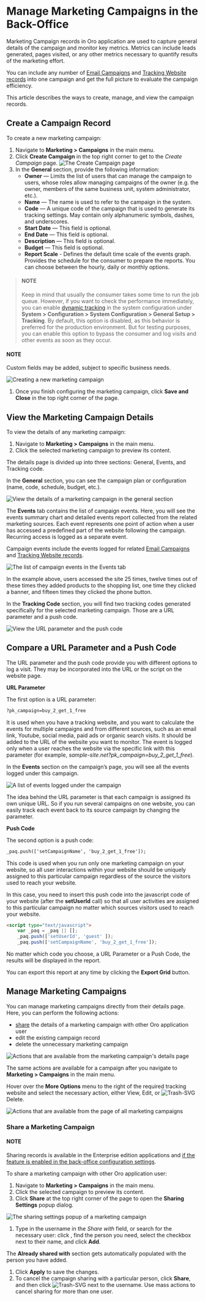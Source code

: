 <a id="user-guide-marketing-campaigns"></a>

# Manage Marketing Campaigns in the Back-Office

Marketing Campaign records in Oro application are used to capture general details of the campaign and monitor key metrics. Metrics can include leads generated, pages visited, or any other metrics necessary to quantify results of the marketing effort.

You can include any number of [Email Campaigns](../email-campaigns/index.md#user-guide-email-campaigns-plus-marketing) and [Tracking Website records](../tracking-websites/index.md#user-guide-marketing-tracking) into one campaign and get the full picture to evaluate the campaign efficiency.

This article describes the ways to create, manage, and view the campaign records.

<a id="user-guide-marketing-campaigns-create"></a>

## Create a Campaign Record

To create a new marketing campaign:

1. Navigate to **Marketing > Campaigns** in the main menu.
2. Click **Create Campaign** in the top right corner to get to the *Create Campaign* page.
   ![The Create Campaign page](user/img/marketing/marketing/create_marketing_campaign_form.png)
3. In the **General** section, provide the following information:
   * **Owner** — Limits the list of users that can manage the campaign to users, whose roles allow managing campaigns of the owner (e.g. the owner, members of the same business unit, system administrator, etc.).
   * **Name** — The name is used to refer to the campaign in the system.
   * **Code** — A unique code of the campaign that is used to generate its tracking settings. May contain only alphanumeric symbols, dashes, and underscores.
   * **Start Date** — This field is optional.
   * **End Date** — This field is optional.
   * **Description** — This field is optional.
   * **Budget** — This field is optional.
   * **Report Scale** - Defines the default time scale of the events graph. Provides the schedule for the consumer to prepare the reports. You can choose between the hourly, daily or monthly options.

> #### NOTE
> Keep in mind that usually the consumer takes some time to run the job queue. However, if you want to check the performance immediately, you can enable [dynamic tracking](../../system/configuration/system/general-setup/tracking.md#admin-configuration-tracking) in the system configuration under **System > Configuration > System Configuration > General Setup > Tracking**. By default, this option is disabled, as this behavior is preferred for the production environment. But for testing purposes, you can enable this option to bypass the consumer and log visits and other events as soon as they occur.

#### NOTE
Custom fields may be added, subject to specific business needs.

![Creating a new marketing campaign](user/img/marketing/marketing/create_marketing_campaign.png)
1. Once you finish configuring the marketing campaign, click **Save and Close** in the top right corner of the page.

<a id="user-guide-marketing-campaigns-view-page"></a>

## View the Marketing Campaign Details

To view the details of any marketing campaign:

1. Navigate to **Marketing > Campaigns** in the main menu.
2. Click the selected marketing campaign to preview its content.

The details page is divided up into three sections: General, Events, and Tracking code.

In the **General** section, you can see the campaign plan or configuration (name, code, schedule, budget, etc.).

![View the details of a marketing campaign in the general section](user/img/marketing/marketing/marketing_campaign_view_general.png)

The **Events** tab contains the list of campaign events. Here, you will see the events summary chart and detailed events report collected from the related marketing sources. Each event represents one point of action when a user has accessed a predefined part of the website following the campaign. Recurring access is logged as a separate event.

Campaign events include the events logged for related [Email Campaigns](../email-campaigns/index.md#user-guide-email-campaigns-plus-marketing) and [Tracking Website records](../tracking-websites/index.md#user-guide-marketing-tracking).

![The list of campaign events in the Events tab](user/img/marketing/marketing/marketing_campaign_view_events.png)

In the example above, users accessed the site 25 times, twelve times out of these times they added products to the shopping list, one time they clicked a banner, and fifteen times they clicked the phone button.

In the **Tracking Code** section, you will find two tracking codes generated specifically for the selected marketing campaign. Those are a URL parameter and a push code.

![View the URL parameter and the push code](user/img/marketing/marketing/marketing_campaign_view_code.png)

<a id="user-guide-marketing-codes"></a>

## Compare a URL Parameter and a Push Code

The URL parameter and the push code provide you with different options to log a visit. They may be incorporated into the URL or the script on the website page.

**URL Parameter**

The first option is a URL parameter:

```html
?pk_campaign=buy_2_get_1_free
```

It is used when you have a tracking website, and you want to calculate the events for multiple campaigns and from different sources, such as an email link, Youtube, social media, paid ads or organic search visits. It should be added to the URL of the website you want to monitor. The event is logged only when a user reaches the website via the specific link with this parameter (for example, *sample-site.net?pk_campaign=buy_2_get_1_free*).

In the **Events** section on the campaign’s page, you will see all the events logged under this campaign.

![A list of events logged under the campaign](user/img/marketing/marketing/events_logged.png)

The idea behind the URL parameter is that each campaign is assigned its own unique URL. So if you run several campaigns on one website, you can easily track each event back to its source campaign by changing the parameter.

**Push Code**

The second option is a push code:

```html
_paq.push(['setCampaignName', 'buy_2_get_1_free']);
```

This code is used when you run only one marketing campaign on your website, so all user interactions within your website should be uniquely assigned to this particular campaign regardless of the source the visitors used to reach your website.

In this case, you need to insert this push code into the javascript code of your website (after the **setUserId** call) so that all user activities are assigned to this particular campaign no matter which sources visitors used to reach your website.

```html
<script type="text/javascript">
    var _paq = _paq || [];
    _paq.push(['setUserId', 'guest' ]);
    _paq.push(['setCampaignName', 'buy_2_get_1_free']);
```

No matter which code you choose, a URL Parameter or a Push Code, the results will be displayed in the report.

You can export this report at any time by clicking the **Export Grid** button.

<!-- .. image:: /user/img/marketing/marketing/export_grid.png
:alt: Click the export grid button -->

<a id="user-guide-marketing-campaigns-actions"></a>

## Manage Marketing Campaigns

You can manage marketing campaigns directly from their details page. Here, you can perform the following actions:

* [share](#user-guide-marketing-campaign-share-page) the details of a marketing campaign with other Oro application user
* edit the existing campaign record
* delete the unnecessary marketing campaign

![Actions that are available from the marketing campaign's details page](user/img/marketing/marketing/campaign_actions.png)

The same actions are available for a campaign after you navigate to **Marketing > Campaigns** in the main menu.

Hover over the <i class="fa fa-ellipsis-h fa-lg" aria-hidden="true"></i> **More Options** menu to the right of the required tracking website and select the necessary action, either <i class="fa fa-eye fa-lg" aria-hidden="true"></i> View, <i class="fa fa-edit fa-lg" aria-hidden="true"></i> Edit, or ![Trash-SVG](_themes/sphinx_rtd_theme/static/svg-icons/trash.svg) Delete.

![Actions that are available from the page of all marketing campaigns](user/img/marketing/marketing/campaign_actions_general.png)

<a id="user-guide-marketing-campaign-share-page"></a>

### Share a Marketing Campaign

#### NOTE
Sharing records is available in the Enterprise edition applications and [if the feature is enabled in the back-office configuration settings](../../system/configuration/system/general-setup/user.md#admin-configuration-user-settings-share).

To share a marketing campaign with other Oro application user:

1. Navigate to **Marketing > Campaigns** in the main menu.
2. Click the selected campaign to preview its content.
3. Click **Share** at the top right corner of the page to open the **Sharing Settings** popup dialog.

![The sharing settings popup of a marketing campaign](user/img/marketing/marketing/marketing_campaign_share.png)
1. Type in the username in the *Share with* field, or search for the necessary user: click <i class="fa fa-bars fa-lg" aria-hidden="true"></i>, find the person you need, select the checkbox next to their name, and click **Add**.

The **Already shared with** section gets automatically populated with the person you have added.

1. Click **Apply** to save the changes.
2. To cancel the campaign sharing with a particular person, click **Share**, and then click ![Trash-SVG](_themes/sphinx_rtd_theme/static/svg-icons/trash.svg) next to the username. Use mass actions to cancel sharing for more than one user.

<!-- stop -->
<!-- fa-bars = fa-navicon -->
<!-- Ic Tiles is used as Set As Default in saved views, and as tiles in display layout options -->
<!-- IcPencil refers to Rename in Commerce and Inline Editing in CRM -->
<!-- Check mark in the square. -->
<!-- SortDesc is also used as drop-down arrow -->
<!-- A -->
<!-- B -->
<!-- C -->
<!-- D -->
<!-- E -->
<!-- F -->
<!-- G -->
<!-- H -->
<!-- I -->
<!-- L -->
<!-- M -->
<!-- P -->
<!-- R -->
<!-- S -->
<!-- T -->
<!-- U -->
<!-- Z -->
